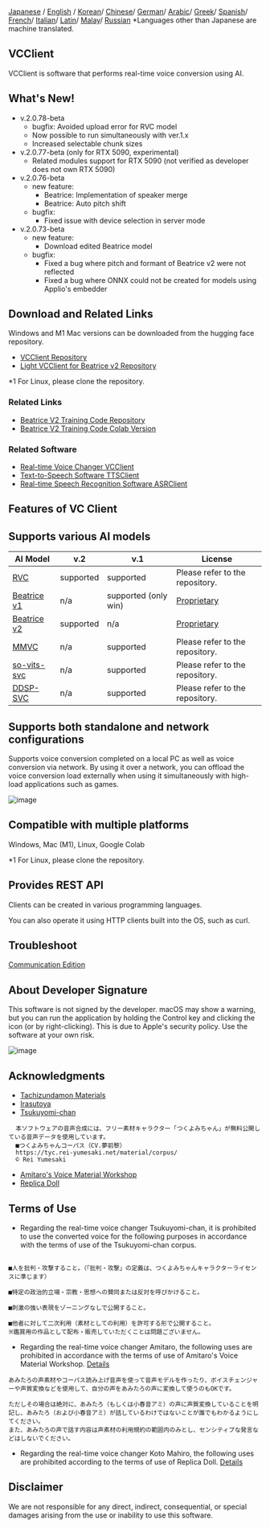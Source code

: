[Japanese](/README.md) /
[English](/docs_i18n/README_en.md) /
[Korean](/docs_i18n/README_ko.md)/
[Chinese](/docs_i18n/README_zh.md)/
[German](/docs_i18n/README_de.md)/
[Arabic](/docs_i18n/README_ar.md)/
[Greek](/docs_i18n/README_el.md)/
[Spanish](/docs_i18n/README_es.md)/
[French](/docs_i18n/README_fr.md)/
[Italian](/docs_i18n/README_it.md)/
[Latin](/docs_i18n/README_la.md)/
[Malay](/docs_i18n/README_ms.md)/
[Russian](/docs_i18n/README_ru.md)
*Languages other than Japanese are machine translated.

## VCClient

VCClient is software that performs real-time voice conversion using AI.

## What's New!

* v.2.0.78-beta
  * bugfix: Avoided upload error for RVC model
  * Now possible to run simultaneously with ver.1.x
  * Increased selectable chunk sizes
* v.2.0.77-beta (only for RTX 5090, experimental)
  * Related modules support for RTX 5090 (not verified as developer does not own RTX 5090)
* v.2.0.76-beta
  * new feature:
    * Beatrice: Implementation of speaker merge
    * Beatrice: Auto pitch shift
  * bugfix:
    * Fixed issue with device selection in server mode
* v.2.0.73-beta
  * new feature:
    * Download edited Beatrice model
  * bugfix:
    * Fixed a bug where pitch and formant of Beatrice v2 were not reflected
    * Fixed a bug where ONNX could not be created for models using Applio's embedder

## Download and Related Links

Windows and M1 Mac versions can be downloaded from the hugging face repository.

* [VCClient Repository](https://huggingface.co/wok000/vcclient000/tree/main)
* [Light VCClient for Beatrice v2 Repository](https://huggingface.co/wok000/light_vcclient_beatrice/tree/main)

*1 For Linux, please clone the repository.

### Related Links

* [Beatrice V2 Training Code Repository](https://huggingface.co/fierce-cats/beatrice-trainer)
* [Beatrice V2 Training Code Colab Version](https://github.com/w-okada/beatrice-trainer-colab)

### Related Software

* [Real-time Voice Changer VCClient](https://github.com/w-okada/voice-changer)
* [Text-to-Speech Software TTSClient](https://github.com/w-okada/ttsclient)
* [Real-time Speech Recognition Software ASRClient](https://github.com/w-okada/asrclient)

## Features of VC Client

## Supports various AI models

| AI Model                                                                                                     | v.2       | v.1                  | License                                                                                 |
| ------------------------------------------------------------------------------------------------------------ | --------- | -------------------- | ------------------------------------------------------------------------------------------ |
| [RVC ](https://github.com/RVC-Project/Retrieval-based-Voice-Conversion-WebUI/blob/main/docs/jp/README.ja.md) | supported | supported            | Please refer to the repository.                                                             |
| [Beatrice v1](https://prj-beatrice.com/)                                                                     | n/a       | supported (only win) | [Proprietary](https://github.com/w-okada/voice-changer/tree/master/server/voice_changer/Beatrice) |
| [Beatrice v2](https://prj-beatrice.com/)                                                                     | supported | n/a                  | [Proprietary](https://huggingface.co/wok000/vcclient_model/blob/main/beatrice_v2_beta/readme.md)  |
| [MMVC](https://github.com/isletennos/MMVC_Trainer)                                                           | n/a       | supported            | Please refer to the repository.                                                             |
| [so-vits-svc](https://github.com/svc-develop-team/so-vits-svc)                                               | n/a       | supported            | Please refer to the repository.                                                             |
| [DDSP-SVC](https://github.com/yxlllc/DDSP-SVC)                                                               | n/a       | supported            | Please refer to the repository.                                                             |

## Supports both standalone and network configurations

Supports voice conversion completed on a local PC as well as voice conversion via network.
By using it over a network, you can offload the voice conversion load externally when using it simultaneously with high-load applications such as games.

![image](https://user-images.githubusercontent.com/48346627/206640768-53f6052d-0a96-403b-a06c-6714a0b7471d.png)

## Compatible with multiple platforms

Windows, Mac (M1), Linux, Google Colab

*1 For Linux, please clone the repository.

## Provides REST API

Clients can be created in various programming languages.

You can also operate it using HTTP clients built into the OS, such as curl.

## Troubleshoot

[Communication Edition](tutorials/trouble_shoot_communication_ja.md)

## About Developer Signature

This software is not signed by the developer. macOS may show a warning, but you can run the application by holding the Control key and clicking the icon (or by right-clicking). This is due to Apple's security policy. Use the software at your own risk.

![image](https://user-images.githubusercontent.com/48346627/212567711-c4a8d599-e24c-4fa3-8145-a5df7211f023.png)

## Acknowledgments

* [Tachizundamon Materials](https://seiga.nicovideo.jp/seiga/im10792934)
* [Irasutoya](https://www.irasutoya.com/)
* [Tsukuyomi-chan](https://tyc.rei-yumesaki.net/)

```
  本ソフトウェアの音声合成には、フリー素材キャラクター「つくよみちゃん」が無料公開している音声データを使用しています。
  ■つくよみちゃんコーパス（CV.夢前黎）
  https://tyc.rei-yumesaki.net/material/corpus/
  © Rei Yumesaki
```

* [Amitaro's Voice Material Workshop](https://amitaro.net/)
* [Replica Doll](https://kikyohiroto1227.wixsite.com/kikoto-utau)

## Terms of Use

* Regarding the real-time voice changer Tsukuyomi-chan, it is prohibited to use the converted voice for the following purposes in accordance with the terms of use of the Tsukuyomi-chan corpus.

```

■人を批判・攻撃すること。（「批判・攻撃」の定義は、つくよみちゃんキャラクターライセンスに準じます）

■特定の政治的立場・宗教・思想への賛同または反対を呼びかけること。

■刺激の強い表現をゾーニングなしで公開すること。

■他者に対して二次利用（素材としての利用）を許可する形で公開すること。
※鑑賞用の作品として配布・販売していただくことは問題ございません。
```

* Regarding the real-time voice changer Amitaro, the following uses are prohibited in accordance with the terms of use of Amitaro's Voice Material Workshop. [Details](https://amitaro.net/voice/faq/#index_id6)

```
あみたろの声素材やコーパス読み上げ音声を使って音声モデルを作ったり、ボイスチェンジャーや声質変換などを使用して、自分の声をあみたろの声に変換して使うのもOKです。

ただしその場合は絶対に、あみたろ（もしくは小春音アミ）の声に声質変換していることを明記し、あみたろ（および小春音アミ）が話しているわけではないことが誰でもわかるようにしてください。
また、あみたろの声で話す内容は声素材の利用規約の範囲内のみとし、センシティブな発言などはしないでください。
```

* Regarding the real-time voice changer Koto Mahiro, the following uses are prohibited according to the terms of use of Replica Doll. [Details](https://kikyohiroto1227.wixsite.com/kikoto-utau/ter%EF%BD%8Ds-of-service)

## Disclaimer

We are not responsible for any direct, indirect, consequential, or special damages arising from the use or inability to use this software.
